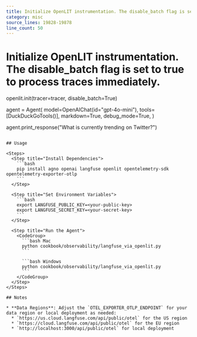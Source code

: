 ```yaml
---
title: Initialize OpenLIT instrumentation. The disable_batch flag is set to true to process traces immediately.
category: misc
source_lines: 19828-19878
line_count: 50
---
```


# Initialize OpenLIT instrumentation. The disable_batch flag is set to true to process traces immediately.
openlit.init(tracer=tracer, disable_batch=True)

agent = Agent(
    model=OpenAIChat(id="gpt-4o-mini"),
    tools=[DuckDuckGoTools()],
    markdown=True,
    debug_mode=True,
)

agent.print_response("What is currently trending on Twitter?")
```

## Usage

<Steps>
  <Step title="Install Dependencies">
    ```bash
    pip install agno openai langfuse openlit opentelemetry-sdk opentelemetry-exporter-otlp
    ```
  </Step>

  <Step title="Set Environment Variables">
    ```bash
    export LANGFUSE_PUBLIC_KEY=<your-public-key>
    export LANGFUSE_SECRET_KEY=<your-secret-key>
    ```
  </Step>

  <Step title="Run the Agent">
    <CodeGroup>
      ```bash Mac
      python cookbook/observability/langfuse_via_openlit.py
      ```

      ```bash Windows
      python cookbook/observability/langfuse_via_openlit.py
      ```
    </CodeGroup>
  </Step>
</Steps>

## Notes

* **Data Regions**: Adjust the `OTEL_EXPORTER_OTLP_ENDPOINT` for your data region or local deployment as needed:
  * `https://us.cloud.langfuse.com/api/public/otel` for the US region
  * `https://cloud.langfuse.com/api/public/otel` for the EU region
  * `http://localhost:3000/api/public/otel` for local deployment


